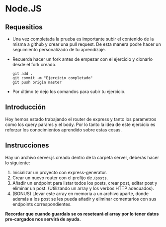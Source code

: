 # Node.JS

## Requesitios

- Una vez completada la prueba es importante subir el contenido de la misma a github y crear una pull request. De esta manera podre hacer un seguimiento personalizado de tu aprendizaje.

- Recuerda hacer un fork antes de empezar con el ejercicio y clonarlo desde el fork creado.

  ```
  git add .
  git commit -m "Ejercicio completado"
  git push origin master
  ```

- Por último te dejo los comandos para subir tu ejercicio.

## Introducción

Hoy hemos estado trabajando el router de express y tanto los parametros como los query params y el body.
Por lo tanto la idea de este ejercicio es reforzar los conocimientos aprendido sobre estas cosas.

## Instrucciones

Hay un archivo server.js creado dentro de la carpeta server, deberás hacer lo siguiente:

1. Inicializar un proyecto con express-generator.
2. Crear un nuevo router con el prefijo de `/posts`.
3. Añadir un endpoint para listar todos los posts, crear post, editar post y eliminar un post. (Utilizando un array y los verbos HTTP adecuados).
4. (BONUS) Llevar este array en memoria a un archivo aparte, donde además a los post se les pueda añadir y eliminar comentarios con sus endpoints correspondientes.

**Recordar que cuando guardais se os reseteará el array por lo tener datos pre-cargados nos servirá de ayuda.**
